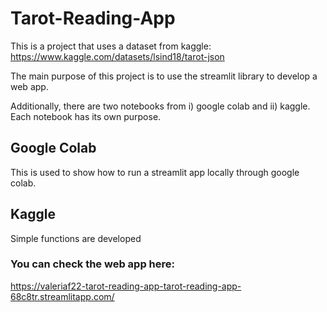 # Tarot-Reading-App

This is a project that uses a dataset from kaggle: https://www.kaggle.com/datasets/lsind18/tarot-json


The main purpose of this project is to use the streamlit library to develop a web app.

Additionally, there are two notebooks from i) google colab and ii) kaggle. Each notebook has its own purpose.

## Google Colab
This is used to show how to run a streamlit app locally through google colab.

## Kaggle
Simple functions are developed 


### You can check the web app here:
https://valeriaf22-tarot-reading-app-tarot-reading-app-68c8tr.streamlitapp.com/ 
